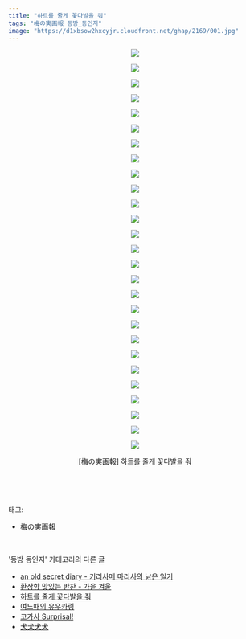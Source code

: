 ```yaml
---
title: "하트를 줄게 꽃다발을 줘"
tags: "梅の実画報 동방_동인지"
image: "https://d1xbsow2hxcyjr.cloudfront.net/ghap/2169/001.jpg"
---
```

<div class="article">
<p style="text-align: center; clear: none; float: none;"><img src="{{ site.imgserver10 }}/ghap/2169/001.jpg"/></p>
<p style="text-align: center; clear: none; float: none;"><img src="{{ site.imgserver10 }}/ghap/2169/002.jpg"/></p>
<p style="text-align: center; clear: none; float: none;"><img src="{{ site.imgserver10 }}/ghap/2169/003.jpg"/></p>
<p style="text-align: center; clear: none; float: none;"><img src="{{ site.imgserver10 }}/ghap/2169/004.jpg"/></p>
<p style="text-align: center; clear: none; float: none;"><img src="{{ site.imgserver10 }}/ghap/2169/005.jpg"/></p>
<p style="text-align: center; clear: none; float: none;"><img src="{{ site.imgserver10 }}/ghap/2169/006.jpg"/></p>
<p style="text-align: center; clear: none; float: none;"><img src="{{ site.imgserver10 }}/ghap/2169/007.jpg"/></p>
<p style="text-align: center; clear: none; float: none;"><img src="{{ site.imgserver10 }}/ghap/2169/008.jpg"/></p>
<p style="text-align: center; clear: none; float: none;"><img src="{{ site.imgserver10 }}/ghap/2169/009.jpg"/></p>
<p style="text-align: center; clear: none; float: none;"><img src="{{ site.imgserver10 }}/ghap/2169/010.jpg"/></p>
<p style="text-align: center; clear: none; float: none;"><img src="{{ site.imgserver10 }}/ghap/2169/011.jpg"/></p>
<p style="text-align: center; clear: none; float: none;"><img src="{{ site.imgserver10 }}/ghap/2169/012.jpg"/></p>
<p style="text-align: center; clear: none; float: none;"><img src="{{ site.imgserver10 }}/ghap/2169/013.jpg"/></p>
<p style="text-align: center; clear: none; float: none;"><img src="{{ site.imgserver10 }}/ghap/2169/014.jpg"/></p>
<p style="text-align: center; clear: none; float: none;"><img src="{{ site.imgserver10 }}/ghap/2169/015.jpg"/></p>
<p style="text-align: center; clear: none; float: none;"><img src="{{ site.imgserver10 }}/ghap/2169/016.jpg"/></p>
<p style="text-align: center; clear: none; float: none;"><img src="{{ site.imgserver10 }}/ghap/2169/017.jpg"/></p>
<p style="text-align: center; clear: none; float: none;"><img src="{{ site.imgserver10 }}/ghap/2169/018.jpg"/></p>
<p style="text-align: center; clear: none; float: none;"><img src="{{ site.imgserver10 }}/ghap/2169/019.jpg"/></p>
<p style="text-align: center; clear: none; float: none;"><img src="{{ site.imgserver10 }}/ghap/2169/020.jpg"/></p>
<p style="text-align: center; clear: none; float: none;"><img src="{{ site.imgserver10 }}/ghap/2169/021.jpg"/></p>
<p style="text-align: center; clear: none; float: none;"><img src="{{ site.imgserver10 }}/ghap/2169/022.jpg"/></p>
<p style="text-align: center; clear: none; float: none;"><img src="{{ site.imgserver10 }}/ghap/2169/023.jpg"/></p>
<p style="text-align: center; clear: none; float: none;"><img src="{{ site.imgserver10 }}/ghap/2169/024.jpg"/></p>
<p style="text-align: center; clear: none; float: none;"><img src="{{ site.imgserver10 }}/ghap/2169/025.jpg"/></p>
<p style="text-align: center; clear: none; float: none;"><img src="{{ site.imgserver10 }}/ghap/2169/026.jpg"/></p>
<p style="text-align: center; clear: none; float: none;"><img src="{{ site.imgserver10 }}/ghap/2169/027.jpg"/></p>
<p style="text-align: center; clear: none; float: none;">[梅の実画報] 하트를 줄게 꽃다발을 줘</p>
<p><br/></p>
</div><br/>
<div class="tagTrail">
<p>태그: </p>
<ul>
<li>梅の実画報</li>
</ul>
</div><br/>
<div class="another">
<p>'동방 동인지' 카테고리의 다른 글</p>
<ul>
<li><a href="/ghap_2172">an old secret diary - 키리사메 마리사의 낡은 일기</a></li>
<li><a href="/ghap_2170">환상향 맛있는 반찬 - 가을 겨울</a></li>
<li><a href="/ghap_2169">하트를 줄게 꽃다발을 줘</a></li>
<li><a href="/ghap_2168">여느때의 유우카링</a></li>
<li><a href="/ghap_2167">코가사 Surprisal!</a></li>
<li><a href="/ghap_2166">犬犬犬犬</a></li>
</ul>
</div><br/>
<div class="cb_module cb_fluid">
<div class="cb_wrt cb_profile">
</div><!-- commentList close -->
</div><br/>
